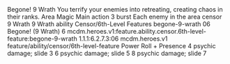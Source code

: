 <ability>
  <name>Begone!</name>
  <cost>9 Wrath</cost>
  <flavor>You terrify your enemies into retreating, creating chaos in their ranks.</flavor>
  <keywords>
    <keyword>Area</keyword>
    <keyword>Magic</keyword>
  </keywords>
  <type>Main action</type>
  <distance>3 burst</distance>
  <target>Each enemy in the area</target>
  <metadata>
    <class>censor</class>
    <cost>9 Wrath</cost>
    <cost_amount>9</cost_amount>
    <cost_resource>Wrath</cost_resource>
    <feature_type>ability</feature_type>
    <file_dpath>Censor/6th-Level Features</file_dpath>
    <item_id>begone-9-wrath</item_id>
    <item_index>06</item_index>
    <item_name>Begone! (9 Wrath)</item_name>
    <level>6</level>
    <scc>mcdm.heroes.v1:feature.ability.censor.6th-level-feature:begone-9-wrath</scc>
    <scdc>1.1.1:6.2.7.3:06</scdc>
    <source>mcdm.heroes.v1</source>
    <type>feature/ability/censor/6th-level-feature</type>
  </metadata>
  <effects>
    <effect type="roll">
      <roll>Power Roll + Presence</roll>
      <t1>4 psychic damage; slide 3</t1>
      <t2>6 psychic damage; slide 5</t2>
      <t3>8 psychic damage; slide 7</t3>
    </effect>
  </effects>
</ability>
